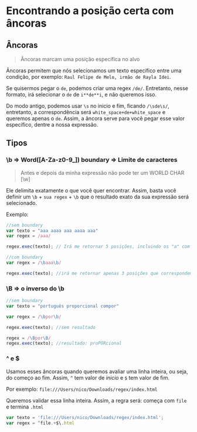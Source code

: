 # Encontrando a posição certa com âncoras

## Âncoras
> Âncoras marcam uma posição específica no alvo

Âncoras permitem que nós selecionamos um texto específico entre uma condição, por exemplo: `Raul Felipe de Melo, irmão de Rayla Idei`.

Se quisermos pegar o `de`, podemos criar uma regex `/de/`. Entretanto, nesse formato, irá selecionar o `de` de `i**de**i`, e não queremos isso. 

Do modo antigo, podemos usar `\s` no inicio e fim, ficando `/\sde\s/`, entretanto, a correspondência será `white_space+de+white_space` e queremos apenas o `de`. Assim, a âncora serve para você pegar esse valor específico, dentre a nossa expressão.

## Tipos
### \b => Word([A-Za-z0-9_]) boundary => Limite de caracteres

> Antes e depois da minha expressão não pode ter um WORLD CHAR [\w]

Ele delimita exatamente o que você quer encontrar. Assim, basta você definir um `\b` + `sua regex` + `\b` que o resultado exato da sua expressão será selecionado.

Exemplo:
```javascript
//sem boundary
var texto = "aaa aaaa aaa aaaa aaa"
var regex = /aaa/

regex.exec(texto); // Irá me retornar 5 posições, incluindo os "a" com 4 letras.

//com boundary
var regex = /\baaa\b/

regex.exec(texto); //irá me retornar apenas 3 posições que correspondem EXATAMENTE com 'aaa'
```
### \B => o inverso do \b
```javascript
//sem boundary
var texto = "português proporcional compor"

var regex = /\bpor\b/

regex.exec(texto); //sem resultado

regex = /\Bpor\B/
regex.exec(texto); //resultado: proPORcional
```


### ^ e $

Usamos esses âncoras quando queremos avaliar uma linha inteira, ou seja, do começo ao fim. Assim, `^` tem valor de _inicio_ e `$` tem valor de fim.

Por exemplo: `file:///Users/nico/Downloads/regex/index.html`

Queremos validar essa linha inteira. Assim, a regra será: começa com `file` e termina `.html`

```javascript
var texto = 'file:///Users/nico/Downloads/regex/index.html';
var regex = ^file.+$\.html
```